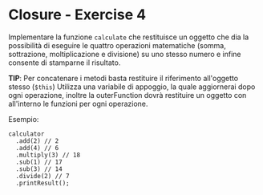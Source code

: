 # Closure - Exercise 4

Implementare la funzione `calculate` che restituisce un oggetto che dia la possibilità di eseguire le quattro operazioni matematiche (somma, sottrazione, moltiplicazione e divisione) su uno stesso numero e infine consente di stamparne il risultato.

**TIP**: Per concatenare i metodi basta restituire il riferimento all'oggetto stesso (`$this`)
Utilizza una variabile di appoggio, la quale aggiornerai dopo ogni operazione, inoltre la outerFunction dovrà restituire un oggetto con all'interno le funzioni per ogni operazione.



Esempio:

```
calculator
  .add(2) // 2
  .add(4) // 6
  .multiply(3) // 18
  .sub(1) // 17
  .sub(3) // 14
  .divide(2) // 7
  .printResult();
```
